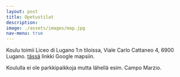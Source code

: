 ```yaml
---
layout: post
title: Opetustilat
description:
image: ./assets/images/map.jpg
nav-menu: true
---
```


Koulu toimii Liceo di Lugano 1:n tiloissa, Viale Carlo Cattaneo 4, 6900 Lugano. [tässä](https://maps.app.goo.gl/Ea31CW5t5V4qKFeC7) linkki Google mapsiin.
<p>
Koululla ei ole parkkipaikkoja mutta lähellä esim. Campo Marzio.
